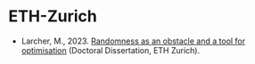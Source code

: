 # ETH-Zurich

* Larcher, M., 2023. [Randomness as an obstacle and a tool for optimisation](https://www.research-collection.ethz.ch/bitstream/handle/20.500.11850/639294/3/MaximeLarcher%E2%80%94%C2%A0RandomnessasanObstacleandaToolforOptimisation.pdf) (Doctoral Dissertation, ETH Zurich).
